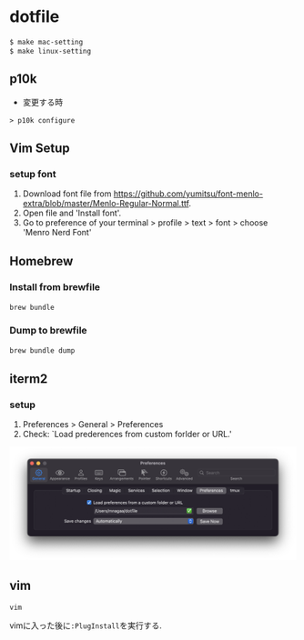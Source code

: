 # dotfile

```shell
$ make mac-setting
$ make linux-setting
```

## p10k

- 変更する時
```shell
> p10k configure
```

## Vim Setup

### setup font

1. Download font file from https://github.com/yumitsu/font-menlo-extra/blob/master/Menlo-Regular-Normal.ttf.
2. Open file and 'Install font'.
3. Go to preference of your terminal > profile > text > font > choose 'Menro Nerd Font'

## Homebrew

### Install from brewfile

`brew bundle`

### Dump to brewfile

`brew bundle dump`

## iterm2

### setup

1. Preferences > General > Preferences
2. Check: `Load prederences from custom forlder or URL.'

![setup_preference](./img/iterm_preference.png)

## vim

```shell
vim
```
vimに入った後に`:PlugInstall`を実行する.
